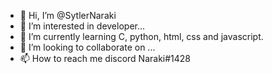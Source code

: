 - 👋 Hi, I’m @SytlerNaraki
- 👀 I’m interested in developer...
- 🌱 I’m currently learning C, python, html, css and javascript.
- 💞️ I’m looking to collaborate on ...
- 📫 How to reach me discord Naraki#1428

<!---
SytlerNaraki/SytlerNaraki is a ✨ special ✨ repository because its `README.md` (this file) appears on your GitHub profile.
You can click the Preview link to take a look at your changes.
--->
